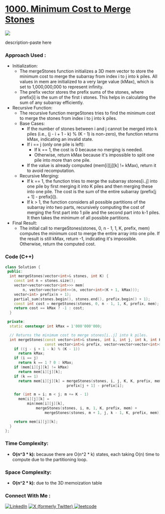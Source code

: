 # [1000. Minimum Cost to Merge Stones](https://leetcode.com/problems/minimum-cost-to-merge-stones/description/)

![](https://badgen.net/badge/Level/Hard/red)

description-paste here

### Approach Used :

-   Initialization:
    -   The mergeStones function initializes a 3D mem vector to store the minimum cost to merge the subarray from index i to j into k piles. All values in mem are initialized to a very large value (kMax), which is set to 1,000,000,000 to represent infinity.
    -   The prefix vector stores the prefix sums of the stones, where prefix[i] is the sum of the first i stones. This helps in calculating the sum of any subarray efficiently.
-   Recursive Function:
    -   The recursive function mergeStones tries to find the minimum cost to merge the stones from index i to j into k piles.
    -   Base Cases:
        -   If the number of stones between i and j cannot be merged into k piles (i.e., (j - i + 1 - k) % (K - 1) is non-zero), the function returns kMax, indicating an invalid state.
        -   If i == j (only one pile is left):
            -   If k == 1, the cost is 0 because no merging is needed.
            -   Otherwise, return kMax because it's impossible to split one pile into more than one pile.
        -   If the value is already computed (mem[i][j][k] != kMax), return it to avoid recomputation.
    -   Recursive Merging:
        -   If k == 1, the function tries to merge the subarray stones[i..j] into one pile by first merging it into K piles and then merging these into one pile. The cost is the sum of the entire subarray (prefix[j + 1] - prefix[i]).
        -   If k > 1, the function considers all possible partitions of the subarray into two parts, recursively computing the cost of merging the first part into 1 pile and the second part into k-1 piles. It then takes the minimum of all possible partitions.
-   Final Result:
    -   The initial call to mergeStones(stones, 0, n - 1, 1, K, prefix, mem) computes the minimum cost to merge the entire array into one pile. If the result is still kMax, return -1, indicating it's impossible. Otherwise, return the computed cost.

### Code (C++)

```cpp
class Solution {
 public:
  int mergeStones(vector<int>& stones, int K) {
    const int n = stones.size();
    vector<vector<vector<int>>> mem(
        n, vector<vector<int>>(n, vector<int>(K + 1, kMax)));
    vector<int> prefix(n + 1);
    partial_sum(stones.begin(), stones.end(), prefix.begin() + 1);
    const int cost = mergeStones(stones, 0, n - 1, 1, K, prefix, mem);
    return cost == kMax ? -1 : cost;
  }

 private:
  static constexpr int kMax = 1'000'000'000;

  // Returns the minimum cost to merge stones[i..j] into k piles.
  int mergeStones(const vector<int>& stones, int i, int j, int k, int K,
                  const vector<int>& prefix, vector<vector<vector<int>>>& mem) {
    if ((j - i + 1 - k) % (K - 1))
      return kMax;
    if (i == j)
      return k == 1 ? 0 : kMax;
    if (mem[i][j][k] != kMax)
      return mem[i][j][k];
    if (k == 1)
      return mem[i][j][k] = mergeStones(stones, i, j, K, K, prefix, mem) +
                            prefix[j + 1] - prefix[i];

    for (int m = i; m < j; m += K - 1)
      mem[i][j][k] =
          min(mem[i][j][k],
              mergeStones(stones, i, m, 1, K, prefix, mem) +
                  mergeStones(stones, m + 1, j, k - 1, K, prefix, mem));

    return mem[i][j][k];
  }
};
```

### Time Complexity:
- **O(n^3 * k):** because there are O(n^2 * k) states, each taking O(n) time to compute due to the partitioning loop.

### Space Complexity:
- **O(n^2 * k):** due to the 3D memoization table


### Connect With Me : 

<a href="https://www.linkedin.com/in/shivam-ray-b4306524a/" target="_blank"><img src="https://img.shields.io/badge/LinkedIn-0077B5?style=for-the-badge&logo=linkedin&logoColor=white" alt="LinkedIn"></a>
<a href="https://x.com/rai_shivam11/" target="_blank"><img src="https://img.shields.io/badge/Twitter-1DA1F2?style=for-the-badge&logo=twitter&logoColor=white" alt="X (formerly Twitter)">
</a>
<a href="https://leetcode.com/u/shrunited0702/" target="_blank"><img src="https://img.shields.io/badge/LeetCode-000000?style=for-the-badge&logo=LeetCode&logoColor=#d16c06" alt="leetcode">
</a>